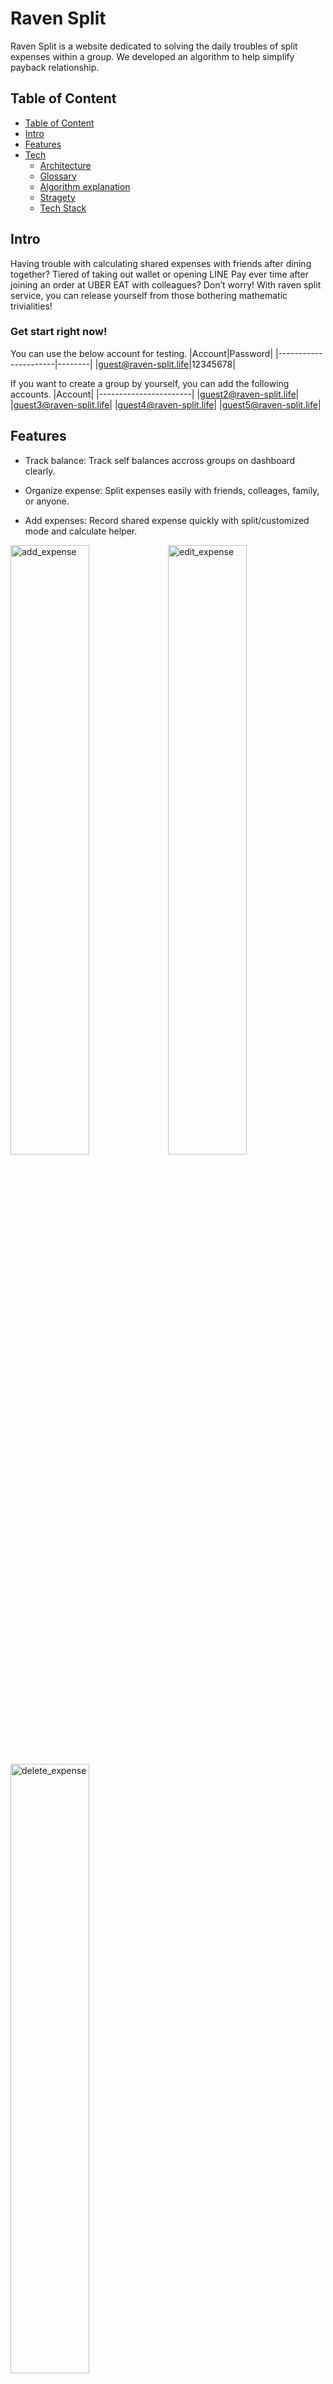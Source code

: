 
# Raven Split

Raven Split is a website dedicated to solving the daily troubles of split expenses within a group. We developed an algorithm to help simplify payback relationship.

## Table of Content

- [Table of Content](#Table-of-Content)
- [Intro](#Intro)
- [Features](#Features)
- [Tech](#Tech)
    - [Architecture](#Architecture)
    - [Glossary](#Glossary)
    - [Algorithm explanation](#Algorithm-explanation)
    - [Stragety](#Stragety)
    - [Tech Stack](#Tech-Stack)
    



## Intro 

Having trouble with calculating shared expenses with friends after dining together? 
Tiered of taking out wallet or opening LINE Pay ever time after joining an order at UBER EAT with colleagues?
Don’t worry! With raven split service, you can release yourself from those bothering mathematic trivialities!

### Get start right now!

You can use the below account for testing.
|Account|Password|
|----------------------|--------|
|guest@raven-split.life|12345678|

If you want to create a group by yourself, you can add the following accounts.
|Account|
|-----------------------|
|guest2@raven-split.life|
|guest3@raven-split.life|
|guest4@raven-split.life|
|guest5@raven-split.life|

## Features
- Track balance: Track self balances accross groups on dashboard clearly.

- Organize expense: Split expenses easily with friends, colleages, family, or anyone.

- Add expenses: Record shared expense quickly with split/customized mode and calculate helper.
<div><img alt="add_expense" src="https://user-images.githubusercontent.com/62165222/195963851-02adac2a-8afc-49f8-8316-e30875a2828b.gif" width="50%"/><img alt="edit_expense" src="https://user-images.githubusercontent.com/62165222/195963866-e7c2fd6a-27cd-4fe2-8556-7ed2d38adea5.gif" width="50%"/><img alt="delete_expense" src="https://user-images.githubusercontent.com/62165222/195963869-0d94be2c-0672-4651-b63b-1c05ced98f54.gif" width="50%"/></div>

- Pay friends back: Settle up with a friend and record the payment.

- Simplify payback relations: Settle up in group wisely with raven split algorithm suggestion.




## Tech
### Overall Architecture:
![Structure](https://user-images.githubusercontent.com/62165222/195860285-e50392b7-4fe9-4d41-92a2-cb01f2ddc0f2.png)

### Glossary:
The different between _*Raw Data*_, _*Balance*_, _*Best Settle Solution*_
- Raw Data: the expense data come from client input, including who paid and who were involved in this expense.
- Balance:  the current owe amount and owe relationship between two people, which is calculated by all the previous expense records.
- Best Settle Solution: the simplified payback solution which took all the balances in the group, and then use the algorithm to reduct the total number of repayments between group members.

### Algorithm explanation:

- Algorithm Steps:

 1. Pick up two noeds(people) as start and end in the graph. 
 2. Pick up one path that can go from start to end, which might pass through couples of nodes (other people).
 3. Find the bottlenect capacity(minimum debt amount on this path).
 4. For each eage, minus bottlenect capacity to get residual(remaining debts).
 5. Add this capacity to shortest path(edge of start to end).

  _Note: In this algorithm we will not build a new payback relatoin if there is no current debt replation between two people. (In the real world cases, it is possibly that the two people are not knowing each other but only joining the same group.)_

- Real Examples:
<img alt="Three_people_best_settle_solution" src="https://user-images.githubusercontent.com/62165222/195865569-0b35eac4-a390-4241-81f1-ab9950b0680d.gif" width="50%"/>

 1. Origin: Adam owes Euli $100, Adam owes Tim $50, Tim owes Euli $50.
 2. Adam owes Tim $50, Tim owes Euli $50 => Turns to Adam pays Euli $50
 3. Adam owes Euli $100 + $50 = $150.

- A glance of a complex example in ten people group
<div align="center"><img alt="Ten_people_best_settle_solution" src="https://user-images.githubusercontent.com/62165222/195868659-2ea111ef-6848-4a19-ac78-4f704ce55cc2.gif" width="50%"/></div>
1. Having 30 debts between group members
2. Reduced to 9 debts after calculating by raven split algorithum

### Stragety:
1. Applied both relational database and graph database
RDS MySQl is used for saving raw data and balances. In the other hand, Neo4j is used to save best settle solutions. 
With this structure, we can guarantee the consistency of user data with the trait of relational database, and also take adventage of relation base structure of graph database to fasten algorithm calculation.

2. Implement Lambda and SQS to handle best settle calcultion when needed
Considering the resouce consuing by best settle calulation and complexity of calculation itself influenced by the amount of edges(payment relationships), it is not good either to conduct calculation per modification nor waiting until user request.
Hence, implement the following design for improvement:
  - Couting the amount of expense modification, conduct best settle calculation once per 5 modification.
  - Implement AWS Lambda for best settle calculation to ease the system loading. Produce job to AWS SQS to trigger Lambda when needed.
  - Seperate prioritized queue to deal with immidiate best settle solution checking request from user.


## Tech Stack

**Server:** Node, Express

**Database:** RDS MySQL, Neo4j

**AWS Serverless Service:** Lambda, SQS

**Client:** React, Bootstrap, Material-UI


